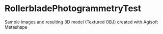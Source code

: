 # RollerbladePhotogrammetryTest
Sample images and resulting 3D model (Textured OBJ) created with Agisoft Metashape
